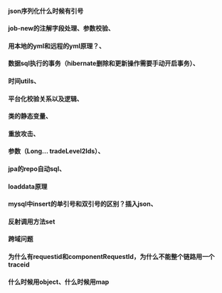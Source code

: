 #### json序列化什么时候有引号

#### job-new的注解字段处理、参数校验、
#### 用本地的yml和远程的yml原理？、
#### 数据sql执行的事务（hibernate删除和更新操作需要手动开启事务）、
#### 时间utils、
#### 平台化校验关系以及逻辑、
#### 类的静态变量、
#### 重放攻击、
#### 参数（Long... tradeLevel2Ids）、
#### jpa的repo自动sql、
#### loaddata原理
#### mysql中insert的单引号和双引号的区别？插入json、
#### 反射调用方法set
#### 跨域问题
#### 为什么有requestid和componentRequestId，为什么不能整个链路用一个traceid
#### 什么时候用object、什么时候用map
<!--stackedit_data:
eyJoaXN0b3J5IjpbMTQ3NDAyNzc5OCwzNjgyNDM2LC0xMDcxNT
I0MzI5LDE5NjEyMzg0MCw3MzA5OTgxMTZdfQ==
-->